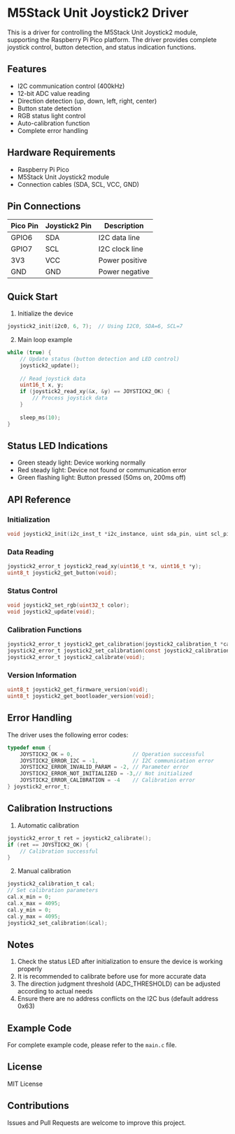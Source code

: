 # M5Stack Unit Joystick2 Driver

This is a driver for controlling the M5Stack Unit Joystick2 module, supporting the Raspberry Pi Pico platform. The driver provides complete joystick control, button detection, and status indication functions.

## Features

- I2C communication control (400kHz)
- 12-bit ADC value reading
- Direction detection (up, down, left, right, center)
- Button state detection
- RGB status light control
- Auto-calibration function
- Complete error handling

## Hardware Requirements

- Raspberry Pi Pico
- M5Stack Unit Joystick2 module
- Connection cables (SDA, SCL, VCC, GND)

## Pin Connections

| Pico Pin | Joystick2 Pin | Description |
|----------|--------------|------|
| GPIO6    | SDA          | I2C data line |
| GPIO7    | SCL          | I2C clock line |
| 3V3      | VCC          | Power positive |
| GND      | GND          | Power negative |

## Quick Start

1. Initialize the device
```c
joystick2_init(i2c0, 6, 7);  // Using I2C0, SDA=6, SCL=7
```

2. Main loop example
```c
while (true) {
    // Update status (button detection and LED control)
    joystick2_update();
    
    // Read joystick data
    uint16_t x, y;
    if (joystick2_read_xy(&x, &y) == JOYSTICK2_OK) {
        // Process joystick data
    }
    
    sleep_ms(10);
}
```

## Status LED Indications

- Green steady light: Device working normally
- Red steady light: Device not found or communication error
- Green flashing light: Button pressed (50ms on, 200ms off)

## API Reference

### Initialization
```c
void joystick2_init(i2c_inst_t *i2c_instance, uint sda_pin, uint scl_pin);
```

### Data Reading
```c
joystick2_error_t joystick2_read_xy(uint16_t *x, uint16_t *y);
uint8_t joystick2_get_button(void);
```

### Status Control
```c
void joystick2_set_rgb(uint32_t color);
void joystick2_update(void);
```

### Calibration Functions
```c
joystick2_error_t joystick2_get_calibration(joystick2_calibration_t *cal);
joystick2_error_t joystick2_set_calibration(const joystick2_calibration_t *cal);
joystick2_error_t joystick2_calibrate(void);
```

### Version Information
```c
uint8_t joystick2_get_firmware_version(void);
uint8_t joystick2_get_bootloader_version(void);
```

## Error Handling

The driver uses the following error codes:
```c
typedef enum {
    JOYSTICK2_OK = 0,                   // Operation successful
    JOYSTICK2_ERROR_I2C = -1,           // I2C communication error
    JOYSTICK2_ERROR_INVALID_PARAM = -2, // Parameter error
    JOYSTICK2_ERROR_NOT_INITIALIZED = -3,// Not initialized
    JOYSTICK2_ERROR_CALIBRATION = -4    // Calibration error
} joystick2_error_t;
```

## Calibration Instructions

1. Automatic calibration
```c
joystick2_error_t ret = joystick2_calibrate();
if (ret == JOYSTICK2_OK) {
    // Calibration successful
}
```

2. Manual calibration
```c
joystick2_calibration_t cal;
// Set calibration parameters
cal.x_min = 0;
cal.x_max = 4095;
cal.y_min = 0;
cal.y_max = 4095;
joystick2_set_calibration(&cal);
```

## Notes

1. Check the status LED after initialization to ensure the device is working properly
2. It is recommended to calibrate before use for more accurate data
3. The direction judgment threshold (ADC_THRESHOLD) can be adjusted according to actual needs
4. Ensure there are no address conflicts on the I2C bus (default address 0x63)

## Example Code

For complete example code, please refer to the `main.c` file.

## License

MIT License

## Contributions

Issues and Pull Requests are welcome to improve this project. 